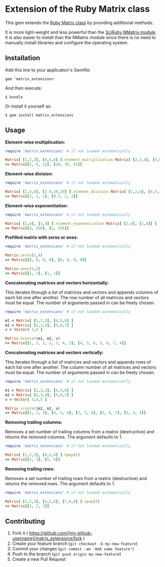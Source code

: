 # Extension of the Ruby Matrix class

This gem extends the [Ruby Matrix class](http://www.ruby-doc.org/stdlib-2.1.2/libdoc/matrix/rdoc/Matrix.html) by providing additional methods.

It is more light-weight and less powerful than the [SciRuby NMatrix module](https://github.com/SciRuby/nmatrix). It is also easier to install than the NMatrix module since there is no need to manually install libraries and configure the operating system.

## Installation

Add this line to your application's Gemfile:

    gem 'matrix_extensions'

And then execute:

    $ bundle

Or install it yourself as:

    $ gem install matrix_extensions

## Usage

**Element-wise multiplication:**

```ruby
require 'matrix_extensions' # if not loaded automatically

Matrix[ [1,2,3], [4,5,6] ].element_multiplication Matrix[ [2,3,4], [5,6,7] ]
=> Matrix[[2, 6, 12], [20, 30, 42]]
```

**Element-wise division:**

```ruby
require 'matrix_extensions' # if not loaded automatically

Matrix[ [2,4,6], [2.0,10,20] ].element_division Matrix[ [2,2,6], [4,5,10] ]
=> Matrix[[1, 2, 1], [0.5, 2, 2]]
```

**Element-wise exponentiation:**

```ruby
require 'matrix_extensions' # if not loaded automatically

Matrix[ [2,4], [1,4] ].element_exponentiation Matrix[ [2,4], [1,4]] ]
=> Matrix[[4, 256], [1, 256]]
```

**Prefilled matrix with zeros or ones:**

```ruby
require 'matrix_extensions' # if not loaded automatically

Matrix.zeros(2,4)
=> Matrix[[0, 0, 0, 0], [0, 0, 0, 0]]

Matrix.ones(2,2)
=> Matrix[[1, 1], [1, 1]]
```

**Concatenating matrices and vectors horizontally:**

This iterates through a list of matrices and vectors and appends columns of each list one after another. The row number of all matrices and vectors must be equal. The number of arguments passed in can be freely chosen.

```ruby
require 'matrix_extensions' # if not loaded automatically

m1 = Matrix[ [1,2,3], [4,5,6] ]
m2 = Matrix[ [2,3,4], [5,6,7] ]
v = Vector[ 3,4 ]

Matrix.hconcat(m1, m2, v)
=> Matrix[[1, 2, 3, 2, 3, 4, 3], [4, 5, 6, 5, 6, 7, 4]]
```

**Concatenating matrices and vectors vertically:**

This iterates through a list of matrices and vectors and appends rows of each list one after another. The column number of all matrices and vectors must be equal. The number of arguments passed in can be freely chosen.

```ruby
require 'matrix_extensions' # if not loaded automatically

m1 = Matrix[ [1,2,3], [4,5,6] ]
m2 = Matrix[ [2,3,4], [5,6,7] ]
v = Vector[ 3,4,5 ]

Matrix.vconcat(m1, m2, v)
=> Matrix[[1, 2, 3], [4, 5, 6], [2, 3, 4], [5, 6, 7], [3, 4, 5]]
```

**Removing trailing columns:**

Removes a set number of trailing columns from a matrix (destructive) and returns the removed columns. The argument defaults to 1.

```ruby
require 'matrix_extensions' # if not loaded automatically

Matrix[ [1,2,3], [4,5,6] ].hpop(2)
=> Matrix[[2, 3], [5, 6]]
```

**Removing trailing rows:**

Removes a set number of trailing rows from a matrix (destructive) and returns the removed rows. The argument defaults to 1.

```ruby
require 'matrix_extensions' # if not loaded automatically

Matrix[ [1,2,3], [4,5,6], [7,8,9] ].vpop(2)
=> Matrix[[1, 2, 3]]
```

## Contributing

1. Fork it ( https://github.com/[my-github-username]/matrix_extensions/fork )
2. Create your feature branch (`git checkout -b my-new-feature`)
3. Commit your changes (`git commit -am 'Add some feature'`)
4. Push to the branch (`git push origin my-new-feature`)
5. Create a new Pull Request
